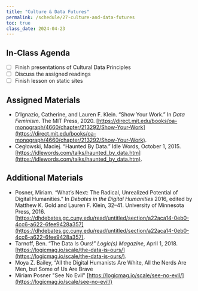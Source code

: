 ```yaml
---
title: "Culture & Data Futures"
permalink: /schedule/27-culture-and-data-futures
toc: true
class_date: 2024-04-23
---
```


## In-Class Agenda

- [ ] Finish presentations of Cultural Data Principles
- [ ] Discuss the assigned readings
- [ ] Finish lesson on static sites

## Assigned Materials

- D’Ignazio, Catherine, and Lauren F. Klein. “Show Your Work.” In *Data Feminism*. The MIT Press, 2020. [https://direct.mit.edu/books/oa-monograph/4660/chapter/213292/Show-Your-Work](https://direct.mit.edu/books/oa-monograph/4660/chapter/213292/Show-Your-Work).
- Cegłowski, Maciej. “Haunted By Data.” Idle Words, October 1, 2015. [https://idlewords.com/talks/haunted_by_data.htm](https://idlewords.com/talks/haunted_by_data.htm).

## Additional Materials

- Posner, Miriam. “What’s Next: The Radical, Unrealized Potential of Digital Humanities.” In *Debates in the Digital Humanities* 2016, edited by Matthew K. Gold and Lauren F. Klein, 32–41. University of Minnesota Press, 2016. [https://dhdebates.gc.cuny.edu/read/untitled/section/a22aca14-0eb0-4cc6-a622-6fee9428a357](https://dhdebates.gc.cuny.edu/read/untitled/section/a22aca14-0eb0-4cc6-a622-6fee9428a357).
- Tarnoff, Ben. “The Data Is Ours!” *Logic(s) Magazine*, April 1, 2018. [https://logicmag.io/scale/the-data-is-ours/](https://logicmag.io/scale/the-data-is-ours/).
- Moya Z. Bailey, “All the Digital Humanists Are White, All the Nerds Are Men, but Some of Us Are Brave
- Miriam Posner "See No Evil" [https://logicmag.io/scale/see-no-evil/](https://logicmag.io/scale/see-no-evil/)